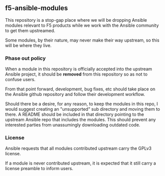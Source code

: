 ## f5-ansible-modules

This repository is a stop-gap place where we will be dropping Ansible
modules relevant to F5 products while we work with the Ansible community
to get them upstreamed.

Some modules, by their nature, may never make their way upstream, so this
will be where they live.

### Phase out policy

When a module in this repository is officially accepted into the upstream
Ansible project, it should be **removed** from this repository so as not
to confuse users.

From that point forward, development, bug fixes, etc should take place on
the Ansible github repository and follow their development workflow.

Should there be a desire, for any reason, to keep the modules in this repo,
I would suggest creating an "unsupported" sub directory and moving them to
there. A README should be included in that directory pointing to the upstream
Ansible repo that includes the modules. This should prevent any interested
parties from unassumingly downloading outdated code.

### License

Ansible requests that all modules contributed upstream carry the GPLv3 license.

If a module is never contributed upstream, it is expected that it still carry
a license preamble to inform users.
